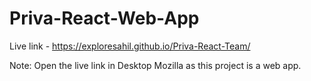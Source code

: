 # Priva-React-Web-App

Live link - https://exploresahil.github.io/Priva-React-Team/

Note: Open the live link in Desktop Mozilla as this project is a web app.
